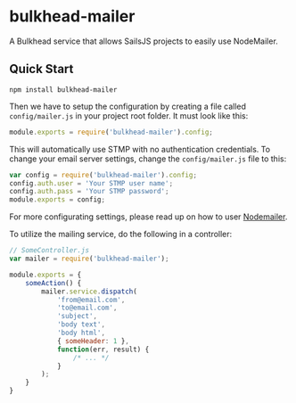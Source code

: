 bulkhead-mailer
===============

A Bulkhead service that allows SailsJS projects to easily use NodeMailer.

Quick Start
-----------

```npm install bulkhead-mailer```

Then we have to setup the configuration by creating a file called ```config/mailer.js``` in your project root folder.   It must look like this:

```javascript
module.exports = require('bulkhead-mailer').config;
```

This will automatically use STMP with no authentication credentials.  To change your email server settings, change the ```config/mailer.js``` file to this:

```javascript
var config = require('bulkhead-mailer').config;
config.auth.user = 'Your STMP user name';
config.auth.pass = 'Your STMP password';
module.exports = config;
```

For more configurating settings, please read up on how to user [Nodemailer](https://github.com/andris9/Nodemailer).

To utilize the mailing service, do the following in a controller:

```javascript
// SomeController.js
var mailer = require('bulkhead-mailer');

module.exports = {
	someAction() {
		mailer.service.dispatch(
			'from@email.com',
			'to@email.com',
			'subject',
			'body text',
			'body html', 
			{ someHeader: 1 },
			function(err, result) {
		   		/* ... */
			}
		);
	}
}
```